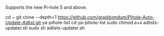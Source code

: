 Supports the new Pi-hole 5 and above.


cd ~
git clone --depth=1 https://github.com/graddumdum/Pihole-Auto-Update-Adlist.git ya-pihole-list
cd ya-pihole-list
sudo chmod a+x adlists-updater.sh
sudo sh adlists-updater.sh
